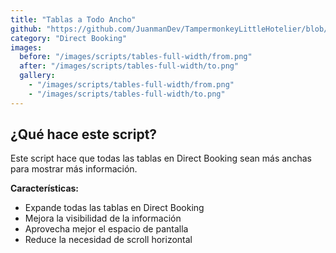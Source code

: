 ```yaml
---
title: "Tablas a Todo Ancho"
github: "https://github.com/JuanmanDev/TampermonkeyLittleHotelier/blob/main/directBooking/fullWidthTablets.user.js"
category: "Direct Booking"
images:
  before: "/images/scripts/tables-full-width/from.png"
  after: "/images/scripts/tables-full-width/to.png"
  gallery:
    - "/images/scripts/tables-full-width/from.png"
    - "/images/scripts/tables-full-width/to.png"
---
```


## ¿Qué hace este script?

Este script hace que todas las tablas en Direct Booking sean más anchas para mostrar más información.

**Características:**
- Expande todas las tablas en Direct Booking
- Mejora la visibilidad de la información
- Aprovecha mejor el espacio de pantalla
- Reduce la necesidad de scroll horizontal
